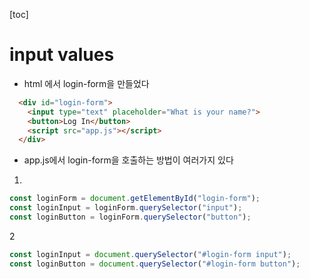 [toc]



# input values



- html 에서 login-form을 만들었다

```html
  <div id="login-form">
    <input type="text" placeholder="What is your name?">
    <button>Log In</button>
    <script src="app.js"></script>
  </div>
```



- app.js에서  login-form을 호출하는 방법이 여러가지 있다



1.

```javascript
const loginForm = document.getElementById("login-form");
const loginInput = loginForm.querySelector("input");
const loginButton = loginForm.querySelector("button");
```



2

```javascript
const loginInput = document.querySelector("#login-form input");
const loginButton = document.querySelector("#login-form button");
```



